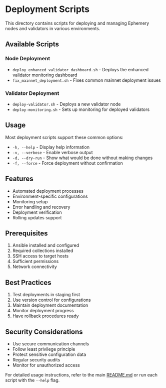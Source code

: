 # Deployment Scripts

This directory contains scripts for deploying and managing Ephemery nodes and validators in various environments.

## Available Scripts

### Node Deployment
- `deploy_enhanced_validator_dashboard.sh` - Deploys the enhanced validator monitoring dashboard
- `fix_mainnet_deployment.sh` - Fixes common mainnet deployment issues

### Validator Deployment
- `deploy-validator.sh` - Deploys a new validator node
- `deploy-monitoring.sh` - Sets up monitoring for deployed validators

## Usage

Most deployment scripts support these common options:
- `-h, --help` - Display help information
- `-v, --verbose` - Enable verbose output
- `-d, --dry-run` - Show what would be done without making changes
- `-f, --force` - Force deployment without confirmation

## Features

- Automated deployment processes
- Environment-specific configurations
- Monitoring setup
- Error handling and recovery
- Deployment verification
- Rolling updates support

## Prerequisites

1. Ansible installed and configured
2. Required collections installed
3. SSH access to target hosts
4. Sufficient permissions
5. Network connectivity

## Best Practices

1. Test deployments in staging first
2. Use version control for configurations
3. Maintain deployment documentation
4. Monitor deployment progress
5. Have rollback procedures ready

## Security Considerations

- Use secure communication channels
- Follow least privilege principle
- Protect sensitive configuration data
- Regular security audits
- Monitor for unauthorized access

For detailed usage instructions, refer to the main [README.md](../../README.md) or run each script with the `--help` flag.
